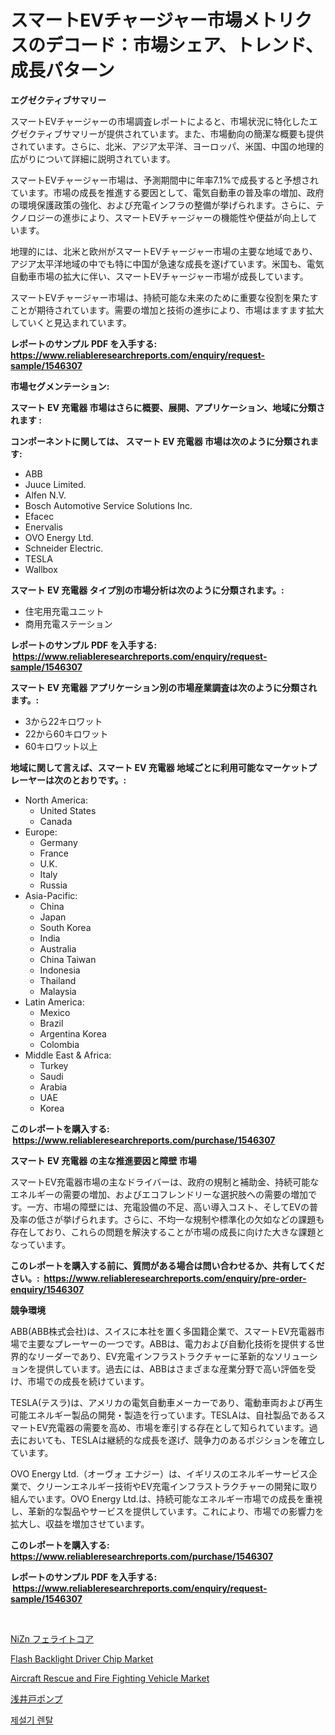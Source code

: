 <p><h1>スマートEVチャージャー市場メトリクスのデコード：市場シェア、トレンド、成長パターン</h1></p><p><strong>エグゼクティブサマリー</strong></p>
<p><p>スマートEVチャージャーの市場調査レポートによると、市場状況に特化したエグゼクティブサマリーが提供されています。また、市場動向の簡潔な概要も提供されています。さらに、北米、アジア太平洋、ヨーロッパ、米国、中国の地理的広がりについて詳細に説明されています。</p><p>スマートEVチャージャー市場は、予測期間中に年率7.1%で成長すると予想されています。市場の成長を推進する要因として、電気自動車の普及率の増加、政府の環境保護政策の強化、および充電インフラの整備が挙げられます。さらに、テクノロジーの進歩により、スマートEVチャージャーの機能性や便益が向上しています。</p><p>地理的には、北米と欧州がスマートEVチャージャー市場の主要な地域であり、アジア太平洋地域の中でも特に中国が急速な成長を遂げています。米国も、電気自動車市場の拡大に伴い、スマートEVチャージャー市場が成長しています。</p><p>スマートEVチャージャー市場は、持続可能な未来のために重要な役割を果たすことが期待されています。需要の増加と技術の進歩により、市場はますます拡大していくと見込まれています。</p></p>
<p><strong>レポートのサンプル PDF を入手する: <a href="https://www.reliableresearchreports.com/enquiry/request-sample/1546307">https://www.reliableresearchreports.com/enquiry/request-sample/1546307</a></strong></p>
<p><strong>市場セグメンテーション:</strong></p>
<p><strong> スマート EV 充電器 市場はさらに概要、展開、アプリケーション、地域に分類されます :</strong></p>
<p><strong>コンポーネントに関しては、 スマート EV 充電器 市場は次のように分類されます: &nbsp;</strong></p>
<p><ul><li>ABB</li><li>Juuce Limited.</li><li>Alfen N.V.</li><li>Bosch Automotive Service Solutions Inc.</li><li>Efacec</li><li>Enervalis</li><li>OVO Energy Ltd.</li><li>Schneider Electric.</li><li>TESLA</li><li>Wallbox</li></ul></p>
<p><strong> スマート EV 充電器 タイプ別の市場分析は次のように分類されます。:</strong></p>
<p><ul><li>住宅用充電ユニット</li><li>商用充電ステーション</li></ul></p>
<p><strong>レポートのサンプル PDF を入手する: &nbsp;<a href="https://www.reliableresearchreports.com/enquiry/request-sample/1546307">https://www.reliableresearchreports.com/enquiry/request-sample/1546307</a></strong></p>
<p><strong> スマート EV 充電器 アプリケーション別の市場産業調査は次のように分類されます。:</strong></p>
<p><ul><li>3から22キロワット</li><li>22から60キロワット</li><li>60キロワット以上</li></ul></p>
<p><strong>地域に関して言えば、スマート EV 充電器 地域ごとに利用可能なマーケットプレーヤーは次のとおりです。:</strong></p>
<p><ul>
    <li>
        North America:
        <ul>
            <li>United States</li>
            <li>Canada</li>
        </ul>
    </li>
    <li>
        Europe:
        <ul>
            <li>Germany</li>
            <li>France</li>
            <li>U.K.</li>
            <li>Italy</li>
            <li>Russia</li>
        </ul>
    </li>
    <li>
        Asia-Pacific:
        <ul>
            <li>China</li>
            <li>Japan</li>
            <li>South Korea</li>
            <li>India</li>
            <li>Australia</li>
            <li>China Taiwan</li>
            <li>Indonesia</li>
            <li>Thailand</li>
            <li>Malaysia</li>
        </ul>
    </li>
    <li>
        Latin America:
        <ul>
            <li>Mexico</li>
            <li>Brazil</li>
            <li>Argentina Korea</li>
            <li>Colombia</li>
        </ul>
    </li>
    <li>
        Middle East & Africa:
        <ul>
            <li>Turkey</li>
            <li>Saudi</li>
            <li>Arabia</li>
            <li>UAE</li>
            <li>Korea</li>
        </ul>
    </li>
    </ul></p>
<p><strong>このレポートを購入する: &nbsp;<a href="https://www.reliableresearchreports.com/purchase/1546307">https://www.reliableresearchreports.com/purchase/1546307</a></strong></p>
<p><strong>スマート EV 充電器 の主な推進要因と障壁 市場</strong></p>
<p><p>スマートEV充電器市場の主なドライバーは、政府の規制と補助金、持続可能なエネルギーの需要の増加、およびエコフレンドリーな選択肢への需要の増加です。一方、市場の障壁には、充電設備の不足、高い導入コスト、そしてEVの普及率の低さが挙げられます。さらに、不均一な規制や標準化の欠如などの課題も存在しており、これらの問題を解決することが市場の成長に向けた大きな課題となっています。</p></p>
<p><strong>このレポートを購入する前に、質問がある場合は問い合わせるか、共有してください。:&nbsp; <a href="https://www.reliableresearchreports.com/enquiry/pre-order-enquiry/1546307">https://www.reliableresearchreports.com/enquiry/pre-order-enquiry/1546307</a></strong></p>
<p><strong>競争環境</strong></p>
<p><p>ABB(ABB株式会社)は、スイスに本社を置く多国籍企業で、スマートEV充電器市場で主要なプレーヤーの一つです。ABBは、電力および自動化技術を提供する世界的なリーダーであり、EV充電インフラストラクチャーに革新的なソリューションを提供しています。過去には、ABBはさまざまな産業分野で高い評価を受け、市場での成長を続けています。</p><p>TESLA(テスラ)は、アメリカの電気自動車メーカーであり、電動車両および再生可能エネルギー製品の開発・製造を行っています。TESLAは、自社製品であるスマートEV充電器の需要を高め、市場を牽引する存在として知られています。過去においても、TESLAは継続的な成長を遂げ、競争力のあるポジションを確立しています。</p><p>OVO Energy Ltd.（オーヴォ エナジー）は、イギリスのエネルギーサービス企業で、クリーンエネルギー技術やEV充電インフラストラクチャーの開発に取り組んでいます。OVO Energy Ltd.は、持続可能なエネルギー市場での成長を重視し、革新的な製品やサービスを提供しています。これにより、市場での影響力を拡大し、収益を増加させています。</p></p>
<p><strong>このレポートを購入する: &nbsp; <a href="https://www.reliableresearchreports.com/purchase/1546307">https://www.reliableresearchreports.com/purchase/1546307</a></strong></p>
<p><strong>レポートのサンプル PDF を入手する: &nbsp;<a href="https://www.reliableresearchreports.com/enquiry/request-sample/1546307">https://www.reliableresearchreports.com/enquiry/request-sample/1546307</a></strong><strong></strong></p>
<p>&nbsp;</p>
<p><p><a href="https://github.com/zjkmgcs938405/Market-Research-Report-List-1/blob/main/417827813371.md">NiZn フェライトコア</a></p><p><a href="https://github.com/markusgodoy/Market-Research-Report-List-2/blob/main/flash-backlight-driver-chip-market.md">Flash Backlight Driver Chip Market</a></p><p><a href="https://issuu.com/reportprime-2/docs/aircraft-rescue-and-fire-fighting-vehicle-market-s">Aircraft Rescue and Fire Fighting Vehicle Market</a></p><p><a href="https://medium.com/@a.d.michael1/%E6%B5%85%E4%BA%95%E3%83%9D%E3%83%B3%E3%83%97%E5%B8%82%E5%A0%B4%E3%81%AE%E8%A6%8F%E6%A8%A1-cagr-%E3%83%88%E3%83%AC%E3%83%B3%E3%83%892040%E5%B9%B4%E3%81%8B%E3%82%892030%E5%B9%B4%E3%81%BE%E3%81%A7-bbda1badb9fd">浅井戸ポンプ</a></p><p><a href="https://github.com/KellyLyncyh543964/Market-Research-Report-List-1/blob/main/397554512237.md">제설기 렌탈</a></p></p>